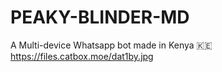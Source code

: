 # PEAKY-BLINDER-MD
A Multi-device Whatsapp bot made in Kenya 🇰🇪 
https://files.catbox.moe/dat1by.jpg
